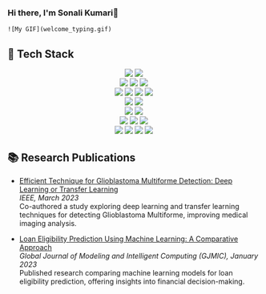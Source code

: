 ### Hi there, I'm Sonali Kumari👋
    ![My GIF](welcome_typing.gif)

## 🚀 Tech Stack

<div align="center">

<!-- Programming -->
<img src="https://img.shields.io/badge/Python-3776AB?style=for-the-badge&logo=python&logoColor=white" />
<img src="https://img.shields.io/badge/SQL-003B57?style=for-the-badge&logo=postgresql&logoColor=white" />
<br>

<!-- Machine Learning & Deep Learning -->
<img src="https://img.shields.io/badge/TensorFlow-FF6F00?style=for-the-badge&logo=tensorflow&logoColor=white" />
<img src="https://img.shields.io/badge/Keras-D00000?style=for-the-badge&logo=keras&logoColor=white" />
<img src="https://img.shields.io/badge/Deep%20Learning-563D7C?style=for-the-badge&logo=openai&logoColor=white" />
<br>

<!-- Data Analysis and Visualization -->
<img src="https://img.shields.io/badge/Pandas-150458?style=for-the-badge&logo=pandas&logoColor=white" />
<img src="https://img.shields.io/badge/NumPy-013243?style=for-the-badge&logo=numpy&logoColor=white" />
<img src="https://img.shields.io/badge/Matplotlib-006400?style=for-the-badge&logo=matplotlib&logoColor=white" />
<img src="https://img.shields.io/badge/Seaborn-2C6BED?style=for-the-badge&logo=seaborn&logoColor=white" />
<br>

<!-- Cloud -->
<img src="https://img.shields.io/badge/GCP-4285F4?style=for-the-badge&logo=googlecloud&logoColor=white" />
<img src="https://img.shields.io/badge/AWS-232F3E?style=for-the-badge&logo=amazonaws&logoColor=white" />
<br>

<!-- Version Control -->
<img src="https://img.shields.io/badge/Git-F05032?style=for-the-badge&logo=git&logoColor=white" />
<img src="https://img.shields.io/badge/GitHub-181717?style=for-the-badge&logo=github&logoColor=white" />
<br>

<!-- Prompt Engineering -->
<img src="https://img.shields.io/badge/Prompt%20Engineering-FFB400?style=for-the-badge&logo=google&logoColor=white" />
<img src="https://img.shields.io/badge/Gemini-4285F4?style=for-the-badge&logo=gemini&logoColor=white" />
<img src="https://img.shields.io/badge/AI%20Studio-4285F4?style=for-the-badge&logo=googlecloud&logoColor=white" />
<br>

<!-- Tools -->
<img src="https://img.shields.io/badge/Jupyter-F37626?style=for-the-badge&logo=jupyter&logoColor=white" />
<img src="https://img.shields.io/badge/Google%20Colab-F9AB00?style=for-the-badge&logo=googlecolab&logoColor=white" />
<img src="https://img.shields.io/badge/Postman-FF6C37?style=for-the-badge&logo=postman&logoColor=white" />
<img src="https://img.shields.io/badge/Swagger-85EA2D?style=for-the-badge&logo=swagger&logoColor=white" />

</div>

## 📚 Research Publications

- [Efficient Technique for Glioblastoma Multiforme Detection: Deep Learning or Transfer Learning](https://ieeexplore.ieee.org/document/10461853)  
  *IEEE, March 2023*  
  Co-authored a study exploring deep learning and transfer learning techniques for detecting Glioblastoma Multiforme, improving medical imaging analysis.

- [Loan Eligibility Prediction Using Machine Learning: A Comparative Approach](https://www.researchgate.net/publication/372656643_LOAN_ELIGIBILITY_PREDICTION_USING_MACHINE_LEARNING_A_COMPARATIVE_APPROACH)  
  *Global Journal of Modeling and Intelligent Computing (GJMIC), January 2023*  
  Published research comparing machine learning models for loan eligibility prediction, offering insights into financial decision-making.
